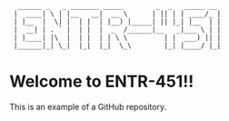       ______ _   _ _______ _____        _  _   _____ __ 
     |  ____| \ | |__   __|  __ \      | || | | ____/_ |
     | |__  |  \| |  | |  | |__) |_____| || |_| |__  | |
     |  __| | . ` |  | |  |  _  /______|__   _|___ \ | |
     | |____| |\  |  | |  | | \ \         | |  ___) || |
     |______|_| \_|  |_|  |_|  \_\        |_| |____/ |_|
                                                 

# Welcome to ENTR-451!!

This is an example of a GitHub repository.
